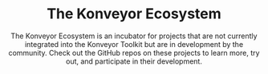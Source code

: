 ---
title: "The Konveyor Ecosystem"
type: "components"
subtitle: > 
    The Konveyor Ecosystem is an incubator for projects that are not currently integrated into the Konveyor Toolkit but are in development by the community. Check out the GitHub repos on these projects to learn more, try out, and participate in their development.
features:
- src: /images/addons/move2kube.svg
  title: "Move2Kube: Replatform Applications to Kubernetes"
  cta_primary: 
    title: Get Started
    url: https://move2kube.konveyor.io/installation
  cta_secondary: 
    title: Learn More
    url: https://move2kube.konveyor.io/
  description: > 
    Automate the replatforming of your applications to Kubernetes with Move2Kube. With this tool, you can translate your source files to Kubernetes artifacts to quickly get your workloads running on Kubernetes.
- src: /images/addons/icon-02.svg
  title: Konveyor Container Advisor
  cta_primary: 
    title: Get Started
    url: https://github.com/konveyor/tackle-container-advisor#readme
  description: > 
    Using natural language processing, this tool can analyze a description of your application and suggest the most suitable container image to containerize the application. Analyze up to thousands of non-containerized applications at a time.
- src: /images/addons/icon-05.svg
  title: Konveyor Configuration Discovery
  cta_primary: 
    title: Get Started
    url: https://github.com/konveyor/tackle-config-discover
  description: > 
    Locate and transform configuration files to adapt them to a target runtime.
- src: /images/addons/icon-04.svg
  title: Konveyor -DiVA Database Operator Adaption (DiVA-DOA)
  cta_primary: 
    title: Get Started
    url: https://github.com/konveyor/tackle-diva/tree/main/doa
  description: > 
    Generate Kubernetes resource definitions (YAML files) to help migrate an application with legacy DBMS system to cloud native environment that works with HA DB cluster.
- src: /images/addons/icon-06.svg
  title: Konveyor Test Generator
  cta_primary: 
    title: Get Started
    url: https://github.com/konveyor/tackle-test-generator-cli
  description: > 
    Ensure applications behave the same way after being modernized by creating a functional application profile using automatically generated unit tests.
- src: /images/addons/icon-07.svg
  title: Konveyor Data Gravity Insights
  cta_primary: 
    title: Get Started
    url: https://github.com/konveyor/tackle-data-gravity-insights
  description: > 
    Gain insights into your monolithic application code so that you can better refactor it into domain driven microservices. By analyzing source code, data, and transactional boundaries, this tools helps you discover application domains of interest and refactor them into microservices.
---